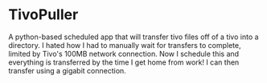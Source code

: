TivoPuller
==========

A python-based scheduled app that will transfer tivo files off of a tivo into a directory. I hated how I had to manually wait for transfers to complete, limited by Tivo's 100MB network connection. Now I schedule this and everything is transferred by the time I get home from work! I can then transfer using a gigabit connection.